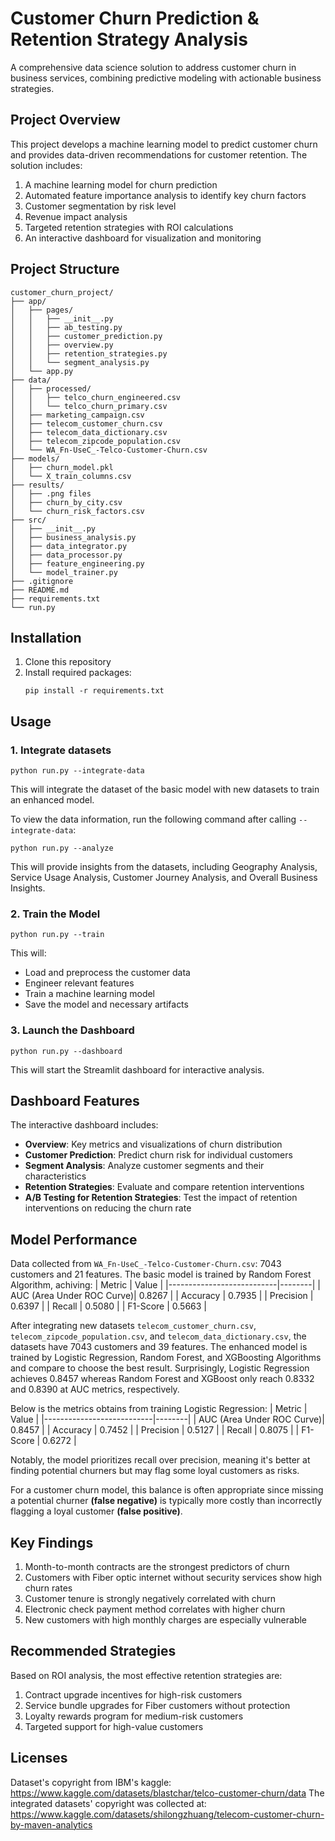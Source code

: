 # Customer Churn Prediction & Retention Strategy Analysis

A comprehensive data science solution to address customer churn in business services, combining predictive modeling with actionable business strategies.

## Project Overview

This project develops a machine learning model to predict customer churn and provides data-driven recommendations for customer retention. The solution includes:

1. A machine learning model for churn prediction
2. Automated feature importance analysis to identify key churn factors
3. Customer segmentation by risk level
4. Revenue impact analysis
5. Targeted retention strategies with ROI calculations
6. An interactive dashboard for visualization and monitoring

## Project Structure

```
customer_churn_project/
├── app/
│   ├── pages/
│   │   ├── __init__.py
│   │   ├── ab_testing.py
│   │   ├── customer_prediction.py
│   │   ├── overview.py
│   │   ├── retention_strategies.py
│   │   └── segment_analysis.py
│   └── app.py
├── data/
│   ├── processed/
│   │   ├── telco_churn_engineered.csv
│   │   └── telco_churn_primary.csv
│   ├── marketing_campaign.csv
│   ├── telecom_customer_churn.csv
│   ├── telecom_data_dictionary.csv
│   ├── telecom_zipcode_population.csv
│   └── WA_Fn-UseC_-Telco-Customer-Churn.csv
├── models/
│   ├── churn_model.pkl
│   └── X_train_columns.csv
├── results/
│   ├── .png files
│   ├── churn_by_city.csv
│   └── churn_risk_factors.csv
├── src/
│   ├── __init__.py
│   ├── business_analysis.py
│   ├── data_integrator.py
│   ├── data_processor.py
│   ├── feature_engineering.py
│   └── model_trainer.py
├── .gitignore
├── README.md
├── requirements.txt
└── run.py
```

## Installation

1. Clone this repository
2. Install required packages:
   ```
   pip install -r requirements.txt
   ```

## Usage

### 1. Integrate datasets

```
python run.py --integrate-data
```

This will integrate the dataset of the basic model with new datasets to train an enhanced model.

To view the data information, run the following command after calling `--integrate-data`:

```
python run.py --analyze
```

This will provide insights from the datasets, including Geography Analysis, Service Usage Analysis, Customer Journey Analysis, and Overall Business Insights.

### 2. Train the Model

```
python run.py --train
```

This will:
- Load and preprocess the customer data
- Engineer relevant features
- Train a machine learning model
- Save the model and necessary artifacts

### 3. Launch the Dashboard

```
python run.py --dashboard
```

This will start the Streamlit dashboard for interactive analysis.

## Dashboard Features

The interactive dashboard includes:

- **Overview**: Key metrics and visualizations of churn distribution
- **Customer Prediction**: Predict churn risk for individual customers
- **Segment Analysis**: Analyze customer segments and their characteristics
- **Retention Strategies**: Evaluate and compare retention interventions
- **A/B Testing for Retention Strategies**: Test the impact of retention interventions on reducing the churn rate

## Model Performance

Data collected from `WA_Fn-UseC_-Telco-Customer-Churn.csv`: 7043 customers and 21 features.
The basic model is trained by Random Forest Algorithm, achiving:
| Metric                    | Value  |
|---------------------------|--------|
| AUC (Area Under ROC Curve)| 0.8267 |
| Accuracy                  | 0.7935 |
| Precision                 | 0.6397 |
| Recall                    | 0.5080 |
| F1-Score                  | 0.5663 |

After integrating new datasets `telecom_customer_churn.csv`, `telecom_zipcode_population.csv`, and `telecom_data_dictionary.csv`, the datasets have 7043 customers and 39 features.
The enhanced model is trained by Logistic Regression, Random Forest, and XGBoosting Algorithms and compare to choose the best result. Surprisingly, Logistic Regression achieves 0.8457 whereas Random Forest and XGBoost only reach 0.8332 and 0.8390 at AUC metrics, respectively.

Below is the metrics obtains from training Logistic Regression:
| Metric                    | Value  |
|---------------------------|--------|
| AUC (Area Under ROC Curve)| 0.8457 |
| Accuracy                  | 0.7452 |
| Precision                 | 0.5127 |
| Recall                    | 0.8075 |
| F1-Score                  | 0.6272 |

Notably, the model prioritizes recall over precision, meaning it's better at finding potential churners but may flag some loyal customers as risks.

For a customer churn model, this balance is often appropriate since missing a potential churner __(false negative)__ is typically more costly than incorrectly flagging a loyal customer __(false positive)__.

## Key Findings

1. Month-to-month contracts are the strongest predictors of churn
2. Customers with Fiber optic internet without security services show high churn rates
3. Customer tenure is strongly negatively correlated with churn
4. Electronic check payment method correlates with higher churn
5. New customers with high monthly charges are especially vulnerable

## Recommended Strategies

Based on ROI analysis, the most effective retention strategies are:

1. Contract upgrade incentives for high-risk customers
2. Service bundle upgrades for Fiber customers without protection
3. Loyalty rewards program for medium-risk customers
4. Targeted support for high-value customers

## Licenses
Dataset's copyright from IBM's kaggle: https://www.kaggle.com/datasets/blastchar/telco-customer-churn/data
The integrated datasets' copyright was collected at: https://www.kaggle.com/datasets/shilongzhuang/telecom-customer-churn-by-maven-analytics